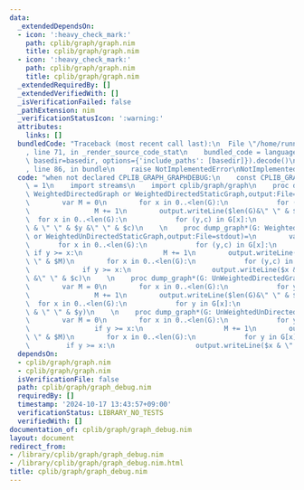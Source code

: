 ```yaml
---
data:
  _extendedDependsOn:
  - icon: ':heavy_check_mark:'
    path: cplib/graph/graph.nim
    title: cplib/graph/graph.nim
  - icon: ':heavy_check_mark:'
    path: cplib/graph/graph.nim
    title: cplib/graph/graph.nim
  _extendedRequiredBy: []
  _extendedVerifiedWith: []
  _isVerificationFailed: false
  _pathExtension: nim
  _verificationStatusIcon: ':warning:'
  attributes:
    links: []
  bundledCode: "Traceback (most recent call last):\n  File \"/home/runner/.local/lib/python3.10/site-packages/onlinejudge_verify/documentation/build.py\"\
    , line 71, in _render_source_code_stat\n    bundled_code = language.bundle(stat.path,\
    \ basedir=basedir, options={'include_paths': [basedir]}).decode()\n  File \"/home/runner/.local/lib/python3.10/site-packages/onlinejudge_verify/languages/nim.py\"\
    , line 86, in bundle\n    raise NotImplementedError\nNotImplementedError\n"
  code: "when not declared CPLIB_GRAPH_GRAPHDEBUG:\n    const CPLIB_GRAPH_GRAPHDEBUG*\
    \ = 1\n    import streams\n    import cplib/graph/graph\n    proc dump_graph*(G:\
    \ WeightedDirectedGraph or WeightedDirectedStaticGraph,output:File=stdout)=\n\
    \        var M = 0\n        for x in 0..<len(G):\n            for (y,c) in G[x]:\n\
    \                M += 1\n        output.writeLine($len(G)&\" \" & $M)\n      \
    \  for x in 0..<len(G):\n            for (y,c) in G[x]:\n                output.writeLine($x\
    \ & \" \" & $y &\" \" & $c)\n    \n    proc dump_graph*(G: WeightedUnDirectedGraph\
    \ or WeightedUnDirectedStaticGraph,output:File=stdout)=\n        var M = 0\n \
    \       for x in 0..<len(G):\n            for (y,c) in G[x]:\n               \
    \ if y >= x:\n                    M += 1\n        output.writeLine($len(G)&\"\
    \ \" & $M)\n        for x in 0..<len(G):\n            for (y,c) in G[x]:\n   \
    \             if y >= x:\n                    output.writeLine($x & \" \" & $y\
    \ &\" \" & $c)\n    \n    proc dump_graph*(G: UnWeightedDirectedGraph or UnWeightedDirectedStaticGraph,output:File=stdout)=\n\
    \        var M = 0\n        for x in 0..<len(G):\n            for y in G[x]:\n\
    \                M += 1\n        output.writeLine($len(G)&\" \" & $M)\n      \
    \  for x in 0..<len(G):\n            for y in G[x]:\n                output.writeLine($x\
    \ & \" \" & $y)\n    \n    proc dump_graph*(G: UnWeightedUnDirectedGraph or UnWeightedUnDirectedStaticGraph,output:File=stdout)=\n\
    \        var M = 0\n        for x in 0..<len(G):\n            for y in G[x]:\n\
    \                if y >= x:\n                    M += 1\n        output.writeLine($len(G)&\"\
    \ \" & $M)\n        for x in 0..<len(G):\n            for y in G[x]:\n       \
    \         if y >= x:\n                    output.writeLine($x & \" \" & $y)"
  dependsOn:
  - cplib/graph/graph.nim
  - cplib/graph/graph.nim
  isVerificationFile: false
  path: cplib/graph/graph_debug.nim
  requiredBy: []
  timestamp: '2024-10-17 13:43:57+09:00'
  verificationStatus: LIBRARY_NO_TESTS
  verifiedWith: []
documentation_of: cplib/graph/graph_debug.nim
layout: document
redirect_from:
- /library/cplib/graph/graph_debug.nim
- /library/cplib/graph/graph_debug.nim.html
title: cplib/graph/graph_debug.nim
---
```

